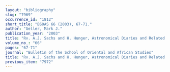 ```yaml
---
layout: "bibliography"
slug: "7969"
occurrence_id: "1812"
short_title: "BSOAS 66 (2003), 67-71."
author: "Geller, Mark J."
publication_year: "2003"
title: "Rv. A.J. Sachs and H. Hunger, Astronomical Diaries and Related Texts from Babylonia, Vol. III. Diaries from 164 B.C. to 61 B.C."
volume_no_: "66"
pages: "67-71"
journal: "Bulletin of the School of Oriental and African Studies"
title: "Rv. A.J. Sachs and H. Hunger, Astronomical Diaries and Related Texts from Babylonia, Vol. III. Diaries from 164 B.C. to 61 B.C."
previous_item: "7972"
---
```

